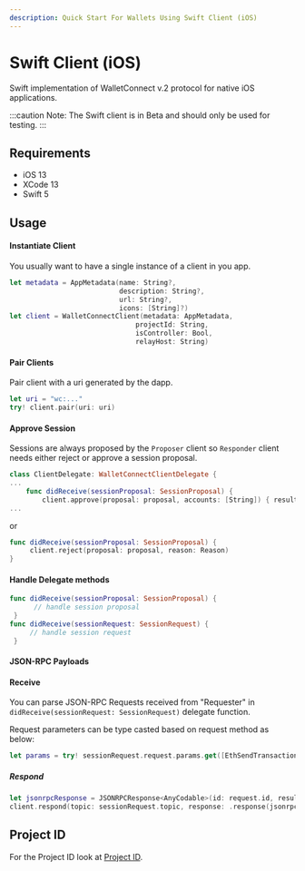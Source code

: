 ```yaml
---
description: Quick Start For Wallets Using Swift Client (iOS)
---
```


# Swift Client (iOS)

Swift implementation of WalletConnect v.2 protocol for native iOS applications.

:::caution
Note: The Swift client is in Beta and should only be used for testing.
:::

## Requirements

* iOS 13
* XCode 13
* Swift 5

## Usage

#### Instantiate Client
You usually want to have a single instance of a client in you app.

```swift
let metadata = AppMetadata(name: String?,
                           description: String?,
                           url: String?,
                           icons: [String]?)
let client = WalletConnectClient(metadata: AppMetadata,
                               projectId: String,
                               isController: Bool,
                               relayHost: String)
```

#### Pair Clients

Pair client with a uri generated by the dapp.

```swift
let uri = "wc:..."
try! client.pair(uri: uri)
```

#### Approve Session

Sessions are always proposed by the `Proposer` client so `Responder` client needs either reject or approve a session proposal.

```swift
class ClientDelegate: WalletConnectClientDelegate {
...
    func didReceive(sessionProposal: SessionProposal) {
        client.approve(proposal: proposal, accounts: [String]) { result in ... }
...
```

or

```swift
func didReceive(sessionProposal: SessionProposal) {
     client.reject(proposal: proposal, reason: Reason)
}
```

#### Handle Delegate methods

```swift
func didReceive(sessionProposal: SessionProposal) {
      // handle session proposal
 }
func didReceive(sessionRequest: SessionRequest) {
     // handle session request
 }
```

#### JSON-RPC Payloads

#### Receive
 You can parse JSON-RPC Requests received from "Requester" in `didReceive(sessionRequest: SessionRequest)` delegate function.

 Request parameters can be type casted based on request method as below:
 ```Swift
 let params = try! sessionRequest.request.params.get([EthSendTransaction].self)
 ```
 ##### Respond

 ```Swift
 let jsonrpcResponse = JSONRPCResponse<AnyCodable>(id: request.id, result: AnyCodable(responseParams))
 client.respond(topic: sessionRequest.topic, response: .response(jsonrpcResponse))
 ```

## Project ID

For the Project ID look at [Project ID](../../api/project-id.md).
